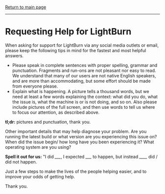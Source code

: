 [Return to main page](README.md)

----

# Requesting Help for LightBurn

When asking for support for LightBurn via any social media outlets or email, please keep the following tips in mind for the fastest and most helpful answers.

* Please speak in complete sentences with proper spelling, grammar and punctuation. Fragments and run-ons are not pleasant nor easy to read. We understand that many of  our users are not native English speakers, and are more than accommodating, but some effort should be made from everyone please.
* Explain what is happening. A picture tells a thousand words, but we need at least a few words explaining the context: what did you do, what the issue is, what the machine is or is not doing, and so on. Also please include pictures of the full screen, and then use words to tell us where to focus our attention, as described above.

**tl;dr:** pictures and punctuation, thank you.

Other important details that may help diagnose your problem.  Are you running the latest build or what version are you experiencing this issue on?  When did the issue begin/ how long have you been experiencing it?  What operating system are you using?

**Spell it out for us:**  "I did *___*, I expected *___* to happen, but instead *____* did / did not happen.

Just a few steps to make the lives of the people helping easier, and to improve your odds of getting help.

Thank you.